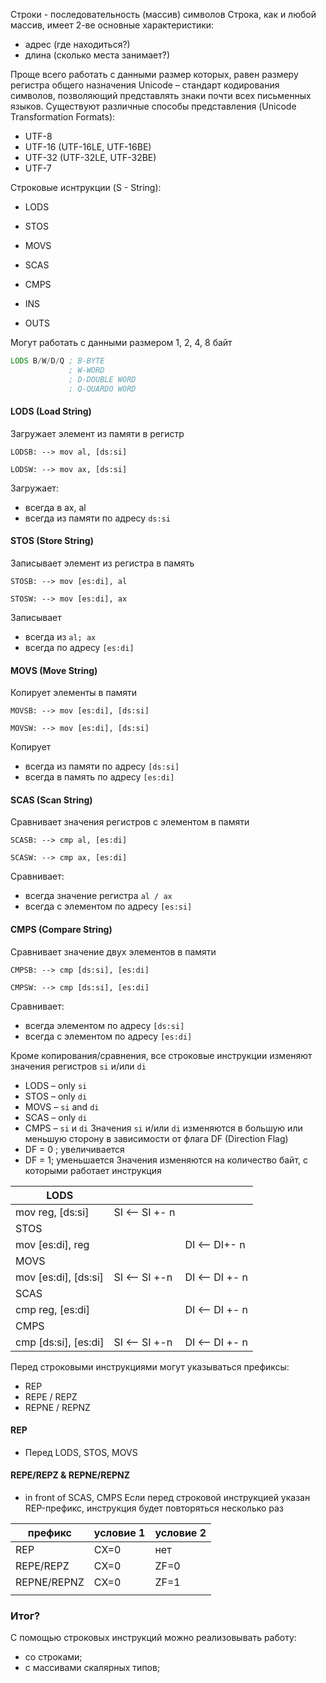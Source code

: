 
Строки - последовательность (массив) символов
Строка, как и любой массив, имеет 2-ве основные характеристики:
- адрес (где находиться?)
- длина (сколько места занимает?)

Проще всего работать с данными размер которых, равен размеру регистра общего назначения
Unicode – стандарт кодирования символов, позволяющий представлять знаки почти всех письменных языков.
Существуют различные способы представления (Unicode Transformation Formats):
- UTF-8
- UTF-16 (UTF-16LE, UTF-16BE)
- UTF-32 (UTF-32LE, UTF-32BE)
- UTF-7

Строковые иснтрукции (S - String):
- LODS
- STOS
- MOVS

- SCAS
- CMPS

- INS
- OUTS

Могут работать с данными размером 1, 2, 4, 8 байт
```FASM
LODS B/W/D/Q ; B-BYTE
			 ; W-WORD
			 ; D-DOUBLE WORD
			 ; Q-QUARDO WORD
```


#### LODS (Load String)
Загружает элемент из памяти в регистр
```
LODSB: --> mov al, [ds:si]

LODSW: --> mov ax, [ds:si]
```
Загружает:
- всегда в ax, al
- всегда из памяти по адресу `ds:si`

#### STOS (Store String)
Записывает элемент из регистра в память
```
STOSB: --> mov [es:di], al

STOSW: --> mov [es:di], ax
```
Записывает
- всегда из `al; ax`
- всегда по адресу `[es:di]`

#### MOVS (Move String)
Копирует элементы в памяти
```
MOVSB: --> mov [es:di], [ds:si]

MOVSW: --> mov [es:di], [ds:si]
```
Копирует
- всегда из памяти по адресу `[ds:si]`
- всегда в память по адресу `[es:di]`

#### SCAS (Scan String)
Сравнивает значения регистров с элементом в памяти
```
SCASB: --> cmp al, [es:di]

SCASW: --> cmp ax, [es:di]
```
Сравнивает:
- всегда значение регистра `al / ax`
- всегда с элементом по адресу `[es:si]`

#### CMPS (Compare String)
Сравнивает значение двух элементов в памяти
```
CMPSB: --> cmp [ds:si], [es:di]

CMPSW: --> cmp [ds:si], [es:di]
```
Сравнивает:
- всегда элементом по адресу `[ds:si]`
- всегда с элементом по адресу `[es:di]`

Кроме копирования/сравнения, все строковые инструкции изменяют значения регистров `si` и/или `di`
- LODS – only `si`
- STOS – only `di`
- MOVS – `si` and `di`
- SCAS – only `di`
- CMPS – `si` и `di`
Значения `si` и/или  `di` изменяются в большую или меньшую сторону в зависимости от флага DF (Direction Flag)
- DF = 0 ; увеличивается
- DF = 1; уменьшается
Значения изменяются на количество байт, с которыми работает инструкция


| LODS                   |               |               |
| ---------------------- | ------------- | ------------- |
| mov reg, \[ds:si\]     | SI <– SI +- n |               |
| STOS                   |               |               |
| mov \[es:di], reg      |               | DI <– DI+- n  |
| MOVS                   |               |               |
| mov \[es:di], \[ds:si] | SI <– SI +-n  | DI <– DI +- n |
| SCAS                   |               |               |
| cmp reg, \[es:di]      |               | DI <– DI +- n |
| CMPS                   |               |               |
| cmp \[ds:si], \[es:di] | SI <– SI +-n  | DI <– DI +- n |
Перед строковыми инструкциями могут указываться префиксы:
- REP
- REPE / REPZ
- REPNE / REPNZ

#### REP
-  Перед LODS, STOS, MOVS

#### REPE/REPZ & REPNE/REPNZ
- in front of SCAS, CMPS
Если перед строковой инструкцией указан REP-префикс, инструкция будет повторяться несколько раз

| префикс     | условие 1 | условие 2 |
| ----------- | --------- | --------- |
| REP         | CX=0      | нет       |
| REPE/REPZ   | CX=0      | ZF=0      |
| REPNE/REPNZ | CX=0      | ZF=1      |
|             |           |           |

### Итог?
С помощью строковых инструкций можно реализовывать работу:
- со строками;
- с массивами скалярных типов;